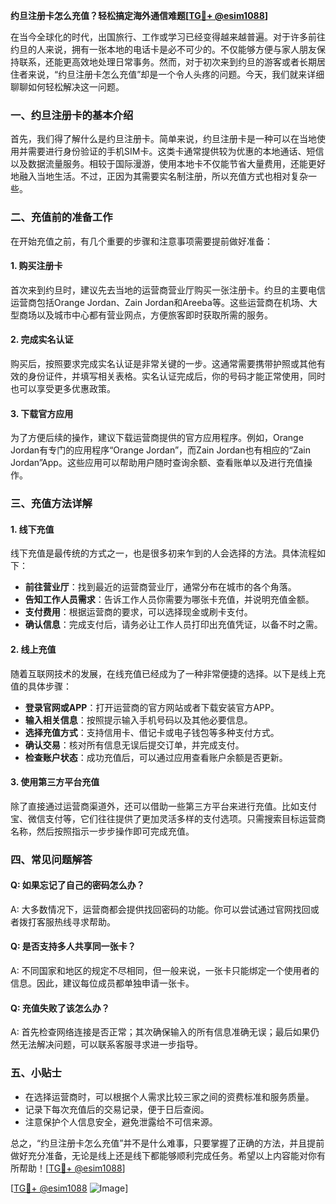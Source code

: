 **约旦注册卡怎么充值？轻松搞定海外通信难题[[TG💪+ @esim1088](https://t.me/s/esim1088)]**

在当今全球化的时代，出国旅行、工作或学习已经变得越来越普遍。对于许多前往约旦的人来说，拥有一张本地的电话卡是必不可少的。不仅能够方便与家人朋友保持联系，还能更高效地处理日常事务。然而，对于初次来到约旦的游客或者长期居住者来说，“约旦注册卡怎么充值”却是一个令人头疼的问题。今天，我们就来详细聊聊如何轻松解决这一问题。

### 一、约旦注册卡的基本介绍

首先，我们得了解什么是约旦注册卡。简单来说，约旦注册卡是一种可以在当地使用并需要进行身份验证的手机SIM卡。这类卡通常提供较为优惠的本地通话、短信以及数据流量服务。相较于国际漫游，使用本地卡不仅能节省大量费用，还能更好地融入当地生活。不过，正因为其需要实名制注册，所以充值方式也相对复杂一些。

### 二、充值前的准备工作

在开始充值之前，有几个重要的步骤和注意事项需要提前做好准备：

#### 1. 购买注册卡
首次来到约旦时，建议先去当地的运营商营业厅购买一张注册卡。约旦的主要电信运营商包括Orange Jordan、Zain Jordan和Areeba等。这些运营商在机场、大型商场以及城市中心都有营业网点，方便旅客即时获取所需的服务。

#### 2. 完成实名认证
购买后，按照要求完成实名认证是非常关键的一步。这通常需要携带护照或其他有效的身份证件，并填写相关表格。实名认证完成后，你的号码才能正常使用，同时也可以享受更多优惠政策。

#### 3. 下载官方应用
为了方便后续的操作，建议下载运营商提供的官方应用程序。例如，Orange Jordan有专门的应用程序“Orange Jordan”，而Zain Jordan也有相应的“Zain Jordan”App。这些应用可以帮助用户随时查询余额、查看账单以及进行充值操作。

### 三、充值方法详解

#### 1. 线下充值
线下充值是最传统的方式之一，也是很多初来乍到的人会选择的方法。具体流程如下：
- **前往营业厅**：找到最近的运营商营业厅，通常分布在城市的各个角落。
- **告知工作人员需求**：告诉工作人员你需要为哪张卡充值，并说明充值金额。
- **支付费用**：根据运营商的要求，可以选择现金或刷卡支付。
- **确认信息**：完成支付后，请务必让工作人员打印出充值凭证，以备不时之需。

#### 2. 线上充值
随着互联网技术的发展，在线充值已经成为了一种非常便捷的选择。以下是线上充值的具体步骤：
- **登录官网或APP**：打开运营商的官方网站或者下载安装官方APP。
- **输入相关信息**：按照提示输入手机号码以及其他必要信息。
- **选择充值方式**：支持信用卡、借记卡或电子钱包等多种支付方式。
- **确认交易**：核对所有信息无误后提交订单，并完成支付。
- **检查账户状态**：成功充值后，可以通过应用查看账户余额是否更新。

#### 3. 使用第三方平台充值
除了直接通过运营商渠道外，还可以借助一些第三方平台来进行充值。比如支付宝、微信支付等，它们往往提供了更加灵活多样的支付选项。只需搜索目标运营商名称，然后按照指示一步步操作即可完成充值。

### 四、常见问题解答

#### Q: 如果忘记了自己的密码怎么办？
A: 大多数情况下，运营商都会提供找回密码的功能。你可以尝试通过官网找回或者拨打客服热线寻求帮助。

#### Q: 是否支持多人共享同一张卡？
A: 不同国家和地区的规定不尽相同，但一般来说，一张卡只能绑定一个使用者的信息。因此，建议每位成员都单独申请一张卡。

#### Q: 充值失败了该怎么办？
A: 首先检查网络连接是否正常；其次确保输入的所有信息准确无误；最后如果仍然无法解决问题，可以联系客服寻求进一步指导。

### 五、小贴士

- 在选择运营商时，可以根据个人需求比较三家之间的资费标准和服务质量。
- 记录下每次充值后的交易记录，便于日后查阅。
- 注意保护个人信息安全，避免泄露给不可信来源。

总之，“约旦注册卡怎么充值”并不是什么难事，只要掌握了正确的方法，并且提前做好充分准备，无论是线上还是线下都能够顺利完成任务。希望以上内容能对你有所帮助！[[TG💪+ @esim1088](https://t.me/s/esim1088)]

[[TG💪+ @esim1088](https://t.me/s/esim1088) ![Image](https://i.postimg.cc/4NQfJmqS/Snipaste-2025-05-13-00-14-12.png)]